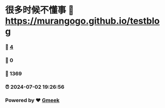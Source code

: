 # 很多时候不懂事 :link: https://murangogo.github.io/testblog 
### :page_facing_up: [4](https://murangogo.github.io/testblog/tag.html) 
### :speech_balloon: 0 
### :hibiscus: 1369 
### :alarm_clock: 2024-07-02 19:26:56 
### Powered by :heart: [Gmeek](https://github.com/Meekdai/Gmeek)
